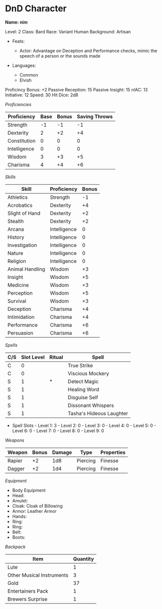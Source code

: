 # DnD Character

**Name: nim**

Level: 2
Class: Bard
Race: Variant Human
Background: Artisan

- Feats:
	- Actor: Advantage on Deception and Performance checks, mimic the speech of a person or the sounds made

- Languages:
	- Common
	- Elvish

Proficincy Bonus: +2
Passive Reception: 15
Passive Insight: 15
nlAC: 13
Initiative: 12
Speed: 30
Hit Dice: 2d8

*Proficiencies*

| Proficiency  | Base  | Bonus | Saving Throws |
| --- | --- | --- | --- |
| Strength | -1 | -1 | -1 |
| Dexterity | 2 | +2 | +4 |
| Constitution | 0 | 0 | 0 |
| Intelligence | 0 | 0 | 0 |
| Wisdom | 3 | +3 | +5 |
| Charisma | 4 | +4 | +6 |

*Skills*

| Skill | Proficiency | Bonus |
| --- | --- | --- |
| Athletics | Strength | -1 |
| Acrobatics | Dexterity | +4 |
| Slight of Hand | Dexterity | +2 |
| Stealth | Dexterity | +2 |
| Arcana | Intelligence | 0 |
| History | Intelligence | 0 |
| Investigation | Intelligence | 0 |
| Nature | Intelligence | 0 |
| Religion | Intelligence | 0 |
| Animal Handling | Wisdom | +3 |
| Insight | Wisdom | +5 |
| Medicine | Wisdom | +3 |
| Perception | Wisdom | +5 |
| Survival | Wisdom | +3 |
| Deception | Charisma | +4 |
| Intimidation | Charisma | +4 |
| Performance | Charisma | +6 |
| Persuasion | Charisma | +6 |

*Spells*

| C/S | Slot Level | Ritual | Spell |
| --- | --- | --- | --- |
| C | 0 |   | True Strike |
| C | 0 |   | Viscious Mockery |
| S | 1 | * | Detect Magic |
| S | 1 |   | Healing Word |
| S | 1 |   | Disguise Self |
| S | 1 |   | Dissonant Whispers |
| S | 1 |   | Tasha's  Hideous Laughter |

- Spell Slots
		- Level 1: 3
		- Level 2: 0
		- Level 3: 0
		- Level 4: 0
		- Level 5: 0
		- Level 6: 0
		- Level 7: 0
		- Level 8: 0
		- Level 9: 0

*Weapons*

| Weapon | Bonus | Damage | Type | Properties |
| --- | --- | --- | --- | --- |
| Rapier | +2 | 1d8 | Piercing | Finesse |
| Dagger | +2 | 1d4 | Piercing | Finesse |

*Equipment*

- Body Equipment
 - Head: 
 - Amulet: 
 - Cloak: Cloak of Billowing
 - Armor: Leather Armor
 - Hands: 
 - Ring: 
 - Ring: 
 - Belt: 
 - Boots: 

*Backpack*

| Item | Quantity |
| --- | --- |
| Lute | 1 |
| Other Musical Instruments | 3 |
| Gold | 37 |
| Entertainers Pack | 1 |
| Brewers Surprise | 1 |

